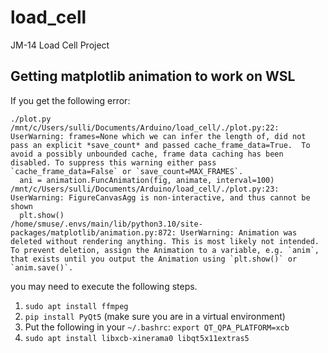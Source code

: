 # load_cell
JM-14 Load Cell Project

## Getting matplotlib animation to work on WSL

If you get the following error:

```
./plot.py 
/mnt/c/Users/sulli/Documents/Arduino/load_cell/./plot.py:22: UserWarning: frames=None which we can infer the length of, did not pass an explicit *save_count* and passed cache_frame_data=True.  To avoid a possibly unbounded cache, frame data caching has been disabled. To suppress this warning either pass `cache_frame_data=False` or `save_count=MAX_FRAMES`.
  ani = animation.FuncAnimation(fig, animate, interval=100)
/mnt/c/Users/sulli/Documents/Arduino/load_cell/./plot.py:23: UserWarning: FigureCanvasAgg is non-interactive, and thus cannot be shown
  plt.show()
/home/smuse/.envs/main/lib/python3.10/site-packages/matplotlib/animation.py:872: UserWarning: Animation was deleted without rendering anything. This is most likely not intended. To prevent deletion, assign the Animation to a variable, e.g. `anim`, that exists until you output the Animation using `plt.show()` or `anim.save()`.
```

you may need to execute the following steps.

1. `sudo apt install ffmpeg`
2. `pip install PyQt5` (make sure you are in a virtual environment)
3. Put the following in your `~/.bashrc`: `export QT_QPA_PLATFORM=xcb`
4. `sudo apt install libxcb-xinerama0 libqt5x11extras5`
